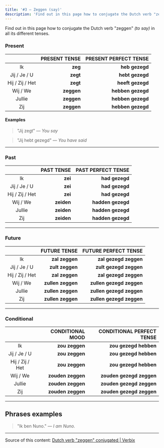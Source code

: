 ```yaml
---
title: '#3 — Zeggen (say)'
description: 'Find out in this page how to conjugate the Dutch verb "zeggen" (to say) in all its different tenses.'
---
```


Find out in this page how to conjugate the Dutch verb "zeggen" _(to say)_ in all its different tenses.

### Present

|                 | PRESENT TENSE | PRESENT PERFECT TENSE |
| :-------------: | ------------: | --------------------: |
|       Ik        |       **zeg** |        **heb gezegd** |
|  Jij / Je / U   |      **zegt** |       **hebt gezegd** |
| Hij / Zij / Het |      **zegt** |      **heeft gezegd** |
|    Wij / We     |    **zeggen** |     **hebben gezegd** |
|     Jullie      |    **zeggen** |     **hebben gezegd** |
|       Zij       |    **zeggen** |     **hebben gezegd** |

#### Examples

> "Jij zegt"
> _— You say_

> "Jij hebt gezegd"
> _— You have said_

---

### Past

|                 |              PAST TENSE | PAST PERFECT TENSE |
| :-------------: | ----------------------: | -----------------: |
|       Ik        |     **zei** |     **had gezegd** |
|  Jij / Je / U   |     **zei** |     **had gezegd** |
| Hij / Zij / Het |     **zei** |     **had gezegd** |
|    Wij / We     | **zeiden** |  **hadden gezegd** |
|     Jullie      | **zeiden** |  **hadden gezegd** |
|       Zij       | **zeiden** |  **hadden gezegd** |

---

### Future

|                 |      FUTURE TENSE |     FUTURE PERFECT TENSE |
| :-------------: | ----------------: | -----------------------: |
|       Ik        |    **zal zeggen** |    **zal gezegd zeggen** |
|  Jij / Je / U   |   **zult zeggen** |   **zult gezegd zeggen** |
| Hij / Zij / Het |    **zal zeggen** |    **zal gezegd zeggen** |
|    Wij / We     | **zullen zeggen** | **zullen gezegd zeggen** |
|     Jullie      | **zullen zeggen** | **zullen gezegd zeggen** |
|       Zij       | **zullen zeggen** | **zullen gezegd zeggen** |

---

### Conditional

|                 |  CONDITIONAL MOOD | CONDITIONAL PERFECT TENSE |
| :-------------: | ----------------: | ------------------------: |
|       Ik        |    **zou zeggen** |     **zou gezegd hebben** |
|  Jij / Je / U   |    **zou zeggen** |     **zou gezegd hebben** |
| Hij / Zij / Het |    **zou zeggen** |     **zou gezegd hebben** |
|    Wij / We     | **zouden zeggen** |  **zouden gezegd zeggen** |
|     Jullie      | **zouden zeggen** |  **zouden gezegd zeggen** |
|       Zij       | **zouden zeggen** |  **zouden gezegd zeggen** |

---

## Phrases examples

> "Ik ben Nuno."
> _— I am Nuno._

---

Source of this content: [Dutch verb "zeggen" conjugated | Verbix](https://verbix.com/webverbix/go.php?T1=zeggen&D1=24&H1=124)
